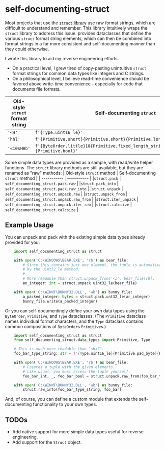 # self-documenting-struct
Most projects that use the [`struct` library](https://docs.python.org/3/library/struct.html) use raw format strings, which are difficult to understand and remember. This library intuitively wraps the `struct` library to address this issue. provides dataclasses that define the various `struct` format string elements, which can then be combined into format strings in a far more consistent and self-documenting manner than they could otherwise.

I wrote this library to aid my reverse engineering efforts.
 - On a practical level, I grew tired of copy-pasting unintuitive `struct` format strings for common data types like integers and C strings. 
 - On a philosophical level, I believe read-time convenience should be favored above write-time convenience - especially for code that documents file formats.

| Old-style `struct` format string     | Self-documenting `struct`  |
| -----------            | ----------- |
| `'<H'`                   | `f'{Type.uint16_le}'` |
| `'hhl'` | `f'{Primitive.short}{Primitive.short}{Primitive.long}'`  |
| `'<10sHHb'`               | `f'{ByteOrder.little}10{Primitive.fixed_length_string}2{Primitive.ushort}{Primitive.bool}'` |

Some simple data types are provided as a sample, with read/write helper functions. The `struct` library methods are still available, but they are renamed as "raw" methods:
| Old-style `struct` method     | Self-documenting `struct` method |
| -----------            | ----------- |
|`struct.pack` | `self_documenting_struct.pack.raw` |
|`struct.pack_into` | `self_documenting_struct.pack.raw_into` |
|`struct.unpack` | `self_documenting_struct.unpack.raw` |
|`struct.unpack_from` | `self_documenting_struct.unpack.raw_from` |
|`struct.iter_unpack` | `self_documenting_struct.unpack.iter_raw` |
|`struct.calcsize` | `self_documenting_struct.calcsize` |

## Example Usage
You can unpack and pack with the existing simple data types already provided for you.
```python
    import self_documenting_struct as struct

    with open('C:\WINDOWS\BEAR.EXE', 'rb') as bear_file:
        # Since this contains just one element, the tuple is automatically unpacked 
        # by the uint32_le method.
        #
        # More readable than struct.unpack_from('<I', bear_file)[0].
        an_integer: int = struct.unpack.uint32_le(bear_file)

    with open('C:\WINNT\BUNNY32.DLL', 'wb') as bunny_file:
        a_packed_integer: bytes = struct.pack.unt32_le(an_integer)
        bunny_file.write(a_packed_integer)
```

Or you can self-documentingly define your own data types using the `ByteOrder`, `Primitive`, and `Type` dataclasses. 
(The `Primitive` dataclass names individual format characters, and the `Type` dataclass contains common compositions of `ByteOrder`s `Primitive`s.)

```python
    import self_documenting_struct as struct
    from self_documenting_struct.data_types import Primitive, Type

    # This is much more readable than "<Hx?".
    foo_bar_type_string: str = f'{Type.uint16_le}{Primitive.pad_byte}{Primitive.bool}'

    with open('C:\WINDOWS\BEAR.EXE', 'rb') as bear_file:
        # Creates a tuple with the given elements.
        # Like usual, you must access the tuple yourself.
        foo_bar_int, _, foo_bar_bool = struct.unpack.raw_from(foo_bar_type_string, bear_file)

    with open('C:\WINNT\BUNNY32.DLL', 'wb') as bunny_file:
        struct.raw_into(foo_bar_type_string, foo_bar)
```
And, of course, you can define a custom module that extends the self-documenting functionality to your own types.

## TODOs
 - Add native support for more simple data types useful for reverse engineering.
 - Add support for the `Struct` object.